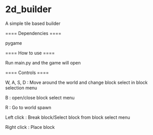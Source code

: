 # 2d_builder
A simple tile based builder

==== Dependencies ==== 

pygame

==== How to use ====

Run main.py and the game will open

==== Controls ====

W, A, S, D : Move around the world and change block select in block selection menu

B : open/close block select menu

R : Go to world spawn

Left click : Break block/Select block from block select menu

Right click : Place block
